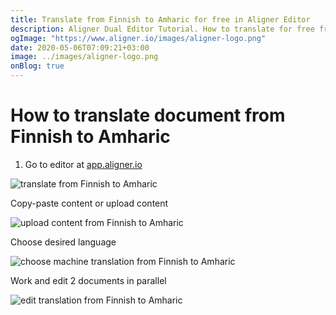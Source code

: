 ```yaml
---
title: Translate from Finnish to Amharic for free in Aligner Editor
description: Aligner Dual Editor Tutorial. How to translate for free from Finnish to Amharic. Aligner is multilingual document management platform. 
ogImage: "https://www.aligner.io/images/aligner-logo.png"
date: 2020-05-06T07:09:21+03:00
image: ../images/aligner-logo.png
onBlog: true
---
```


# How to translate document from Finnish to Amharic

1. Go to editor at [app.aligner.io](https://app.aligner.io "Aligner App web page")

![translate from Finnish to Amharic](../aligner-blank-editor.png "translate from Finnish to Amharic")

Copy-paste content or upload content

![upload content from Finnish to Amharic](../aligner-uploaded-document.png "upload content from Finnish to Amharic")

Choose desired language

![choose machine translation from Finnish to Amharic](../aligner-language-dropdown.png "choose machine translation from Finnish to Amharic")

Work and edit 2 documents in parallel

![edit translation from Finnish to Amharic](../aligner-double-sitded-editor.png "edit translation from Finnish to Amharic")

